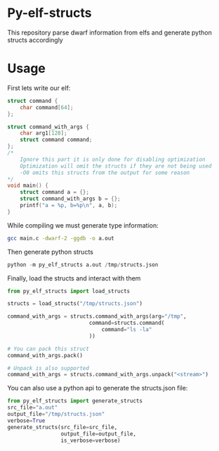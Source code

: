 # Py-elf-structs
This repository parse dwarf information from elfs and generate python structs accordingly



# Usage
First lets write our elf:

```c
struct command {
    char command[64];
};

struct command_with_args {
    char arg1[128];
    struct command command;
};
/*
    Ignore this part it is only done for disabling optimization
    Optimization will omit the structs if they are not being used 
    -O0 omits this structs from the output for some reason
*/
void main() {
    struct command a = {};
    struct command_with_args b = {};
    printf("a = %p, b=%p\n", a, b);
}

```

While compiling we must generate type information:

```bash
gcc main.c -dwarf-2 -ggdb -o a.out
```

Then generate python structs

```python
python -m py_elf_structs a.out /tmp/structs.json
```

Finally, load the structs and interact with them

```python
from py_elf_structs import load_structs

structs = load_structs("/tmp/structs.json")

command_with_args = structs.command_with_args(arg="/tmp", 
                          command=structs.command(
                              command="ls -la"
                          ))

# You can pack this struct
command_with_args.pack()

# Unpack is also supported
command_with_args = structs.command_with_args.unpack("<stream>")
```

You can also use a python api to generate the structs.json file:
```python
from py_elf_structs import generate_structs
src_file="a.out"
output_file="/tmp/structs.json"
verbose=True
generate_structs(src_file=src_file,
                 output_file=output_file,
                 is_verbose=verbose)
```